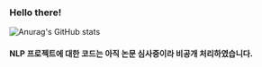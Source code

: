 ### Hello there!

![Anurag's GitHub stats](https://github-readme-stats.vercel.app/api?username=andohyung&show_icons=true&theme=radical)

#### NLP 프로젝트에 대한 코드는 아직 논문 심사중이라 비공개 처리하였습니다.
